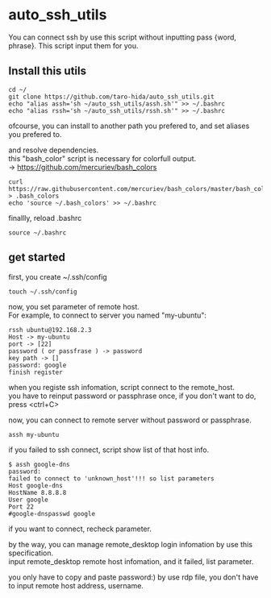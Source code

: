 # auto_ssh_utils
You can connect ssh by use this script without inputting pass {word, phrase}. This script input them for you.

## Install this utils

```
cd ~/
git clone https://github.com/taro-hida/auto_ssh_utils.git
echo "alias assh='sh ~/auto_ssh_utils/assh.sh'" >> ~/.bashrc
echo "alias rssh='sh ~/auto_ssh_utils/rssh.sh'" >> ~/.bashrc
```
ofcourse, you can install to another path you prefered to, and set aliases you prefered to.  

and resolve dependencies.   
this "bash_color" script is necessary for colorfull output.   
-> https://github.com/mercuriev/bash_colors  

```
curl https://raw.githubusercontent.com/mercuriev/bash_colors/master/bash_colors.sh > .bash_colors
echo 'source ~/.bash_colors' >> ~/.bashrc
```
finallly, reload .bashrc

```
source ~/.bashrc
```

## get started

first, you create ~/.ssh/config

```
touch ~/.ssh/config
```

now, you set parameter of remote host.  
For example, to connect to server you named "my-ubuntu":   

```
rssh ubuntu@192.168.2.3
Host -> my-ubuntu
port -> [22] 
password ( or passfrase ) -> password
key path -> [] 
password: google
finish register
```
 
when you registe ssh infomation, script connect to the remote_host.  
you have to reinput password or passphrase once, if you don't want to do, press <ctrl+C>  
 
now, you can connect to remote server without password or passphrase.  

```
assh my-ubuntu
```

if you failed to ssh connect, script show list of that host info. 

```
$ assh google-dns    
password: 
failed to connect to 'unknown_host'!!! so list parameters
Host google-dns
HostName 8.8.8.8
User google
Port 22
#google-dnspasswd google
```
 
if you want to connect, recheck parameter.  
 
by the way, you can manage remote_desktop login infomation by use this specification.  
input remote_desktop remote host infomation, and it failed, list parameter.  
 
you only have to copy and paste password:) by use rdp file, you don't have to input  remote host address, username.  
 
